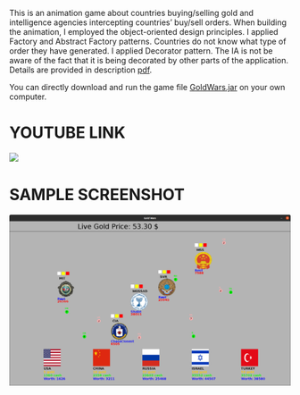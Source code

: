 This is an animation game about countries buying/selling gold and intelligence agencies intercepting countries’ buy/sell orders. When building the animation, I employed the object-oriented design principles.
I applied Factory and Abstract Factory patterns. Countries do not know what type of order they have generated.
I applied Decorator pattern. The IA is not be aware of the fact that it is being decorated by other parts of the application.
Details are provided in description [pdf](https://github.com/ftasbasi/Object-Oriented-Programming/blob/main/Gold%20Wars%20Game/GoldWars_Description.pdf).

You can directly download and run the game file [GoldWars.jar](https://github.com/ftasbasi/Object-Oriented-Programming/blob/main/Gold%20Wars%20Game/GoldWars.jar) on your own computer.

#  YOUTUBE LINK
[![](http://img.youtube.com/vi/9jtuz8DZxZA/0.jpg)](http://www.youtube.com/watch?v=9jtuz8DZxZA "GoldWars")

# SAMPLE SCREENSHOT

![alt text](https://github.com/ftasbasi/Object-Oriented-Programming/blob/main/Gold%20Wars%20Game/GoldWars.png?raw=true)

